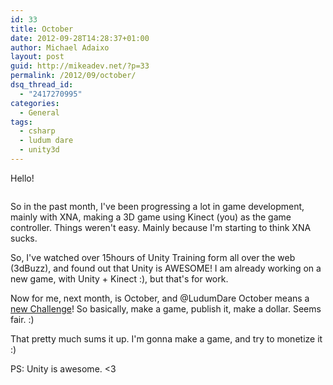 ```yaml
---
id: 33
title: October
date: 2012-09-28T14:28:37+01:00
author: Michael Adaixo
layout: post
guid: http://mikeadev.net/?p=33
permalink: /2012/09/october/
dsq_thread_id:
  - "2417270995"
categories:
  - General
tags:
  - csharp
  - ludum dare
  - unity3d
---
```

Hello!

[<img src="http://mikeadev.net/wp-content/uploads/unity.jpg" alt="" title="unity"/>](http://mikeadev.net/wp-content/uploads/unity.jpg)

So in the past month, I've been progressing a lot in game development, mainly with XNA, making a 3D game using Kinect (you) as the game controller. Things weren't easy. Mainly because I'm starting to think XNA sucks.

So, I've watched over 15hours of Unity Training form all over the web (3dBuzz), and found out that Unity is AWESOME! I am already working on a new game, with Unity + Kinect :), but that's for work.

Now for me, next month, is October, and @LudumDare October means a [new Challenge](http://www.ludumdare.com/compo/2012/09/27/announcing-october-challenge-2012/)! So basically, make a game, publish it, make a dollar. Seems fair. :) 

That pretty much sums it up. I'm gonna make a game, and try to monetize it :)

PS: Unity is awesome. <3